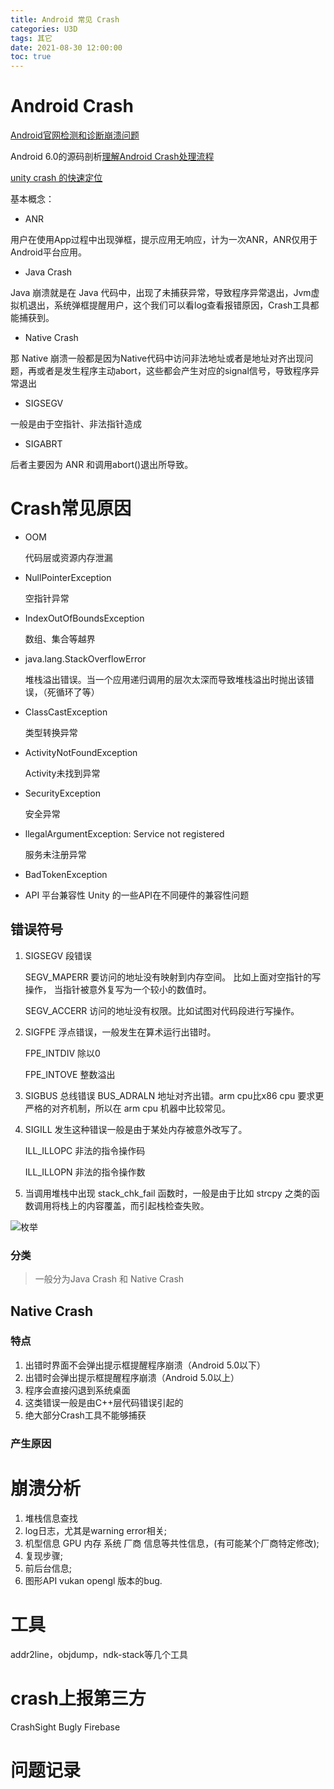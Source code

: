 ```yaml
---
title: Android 常见 Crash
categories: U3D
tags: 其它
date: 2021-08-30 12:00:00
toc: true
---
```


# Android Crash

[Android官网检测和诊断崩溃问题](https://developer.android.com/games/optimize/crash?hl=zh-cn)

Android 6.0的源码剖析[理解Android Crash处理流程](http://gityuan.com/2016/06/24/app-crash/)

[unity crash 的快速定位](https://zhuanlan.zhihu.com/p/77984555)

基本概念：

* ANR 

用户在使用App过程中出现弹框，提示应用无响应，计为一次ANR，ANR仅用于Android平台应用。

* Java Crash

Java 崩溃就是在 Java 代码中，出现了未捕获异常，导致程序异常退出，Jvm虚拟机退出，系统弹框提醒用户，这个我们可以看log查看报错原因，Crash工具都能捕获到。

* Native Crash

那 Native 崩溃一般都是因为Native代码中访问非法地址或者是地址对齐出现问题，再或者是发生程序主动abort，这些都会产生对应的signal信号，导致程序异常退出

* SIGSEGV 

一般是由于空指针、非法指针造成

* SIGABRT

后者主要因为 ANR 和调用abort()退出所导致。

# Crash常见原因

* OOM
  
  代码层或资源内存泄漏

* NullPointerException 

  空指针异常

* IndexOutOfBoundsException

  数组、集合等越界

* java.lang.StackOverflowError 

  堆栈溢出错误。当一个应用递归调用的层次太深而导致堆栈溢出时抛出该错误，（死循环了等）

* ClassCastException 

  类型转换异常 

* ActivityNotFoundException 
   
  Activity未找到异常

* SecurityException 

  安全异常 

* llegalArgumentException: Service not registered 

  服务未注册异常 
  
* BadTokenException

* API 平台兼容性
  Unity 的一些API在不同硬件的兼容性问题

## 错误符号
1. SIGSEGV 段错误

   SEGV_MAPERR	要访问的地址没有映射到内存空间。 比如上面对空指针的写操作， 当指针被意外复写为一个较小的数值时。

   SEGV_ACCERR	访问的地址没有权限。比如试图对代码段进行写操作。

2. SIGFPE 浮点错误，一般发生在算术运行出错时。

   FPE_INTDIV	除以0

   FPE_INTOVE	整数溢出

3. SIGBUS 总线错误
   BUS_ADRALN	地址对齐出错。arm cpu比x86 cpu 要求更严格的对齐机制，所以在 arm cpu 机器中比较常见。

4. SIGILL 发生这种错误一般是由于某处内存被意外改写了。

   ILL_ILLOPC	非法的指令操作码

   ILL_ILLOPN	非法的指令操作数

5. 当调用堆栈中出现 stack_chk_fail 函数时，一般是由于比如 strcpy 之类的函数调用将栈上的内容覆盖，而引起栈检查失败。

![枚举](/images/crash/Signum.jpeg)

### 分类

> 一般分为Java Crash 和 Native Crash

## Native Crash

### 特点
1. 出错时界面不会弹出提示框提醒程序崩溃（Android 5.0以下）
2. 出错时会弹出提示框提醒程序崩溃（Android 5.0以上）
3. 程序会直接闪退到系统桌面
4. 这类错误一般是由C++层代码错误引起的
5. 绝大部分Crash工具不能够捕获

### 产生原因

# 崩溃分析

1. 堆栈信息查找
2. log日志，尤其是warning error相关;
3. 机型信息  GPU 内存 系统 厂商 信息等共性信息，(有可能某个厂商特定修改);
4. 复现步骤;
5. 前后台信息;
6. 图形API vukan opengl 版本的bug.

  
# 工具

addr2line，objdump，ndk-stack等几个工具

# crash上报第三方
CrashSight Bugly Firebase

# 问题记录

